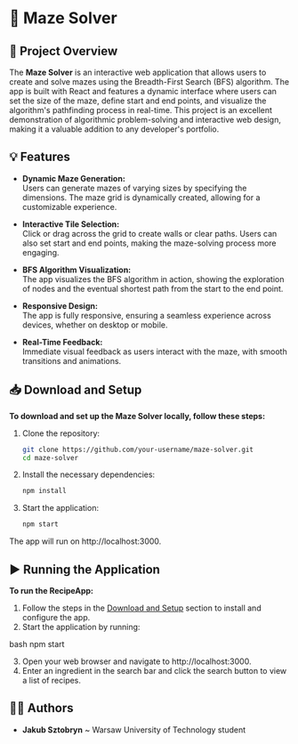 # 🧩 Maze Solver

## 📝 Project Overview
The **Maze Solver** is an interactive web application that allows users to create and solve mazes using the Breadth-First Search (BFS) algorithm. The app is built with React and features a dynamic interface where users can set the size of the maze, define start and end points, and visualize the algorithm's pathfinding process in real-time. This project is an excellent demonstration of algorithmic problem-solving and interactive web design, making it a valuable addition to any developer's portfolio.

## 💡 Features
- **Dynamic Maze Generation:**  
  Users can generate mazes of varying sizes by specifying the dimensions. The maze grid is dynamically created, allowing for a customizable experience.

- **Interactive Tile Selection:**  
  Click or drag across the grid to create walls or clear paths. Users can also set start and end points, making the maze-solving process more engaging.

- **BFS Algorithm Visualization:**  
  The app visualizes the BFS algorithm in action, showing the exploration of nodes and the eventual shortest path from the start to the end point.

- **Responsive Design:**  
  The app is fully responsive, ensuring a seamless experience across devices, whether on desktop or mobile.

- **Real-Time Feedback:**  
  Immediate visual feedback as users interact with the maze, with smooth transitions and animations.

## 📥 Download and Setup
**To download and set up the Maze Solver locally, follow these steps:**
1. Clone the repository:
   ```bash
   git clone https://github.com/your-username/maze-solver.git
   cd maze-solver
2. Install the necessary dependencies:
    ```bash
    npm install
3. Start the application:
    ```bash
    npm start
The app will run on http://localhost:3000.

## ▶️ Running the Application
**To run the RecipeApp:**
1. Follow the steps in the [Download and Setup](#-download-and-setup) section to install and configure the app.
2. Start the application by running:
   
bash
   npm start

3. Open your web browser and navigate to http://localhost:3000.
4. Enter an ingredient in the search bar and click the search button to view a list of recipes.

## 🙋‍♂️ Authors
- **Jakub Sztobryn** ~ Warsaw University of Technology student